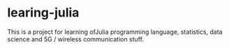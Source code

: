 # learing-julia
This is a project for learning ofJulia programming language, 
statistics, data science and 5G / wireless communication stuff.

